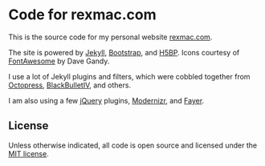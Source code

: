# Code for rexmac.com

This is the source code for my personal website [rexmac.com](http://rexmac.com/).

The site is powered by [Jekyll](http://jekyllrb.com/), [Bootstrap](http://twitter.github.com/bootstrap/), and [H5BP](http://html5boilerplate.com/). Icons courtesy of [FontAwesome](http://fortawesome.github.com/Font-Awesome/) by Dave Gandy.

I use a lot of Jekyll plugins and filters, which were cobbled together from [Octopress](http://octopress.org/), [BlackBulletIV](https://github.com/BlackBulletIV/blackbulletiv.github.com/), and others.

I am also using a few [jQuery](http://jquery.com/) plugins, [Modernizr](http://modernizr.com/), and [Fayer](http://sandeepjain.github.com/fayer/).

## License

Unless otherwise indicated, all code is open source and licensed under the [MIT license](http://www.opensource.org/licenses/mit-license.php).

